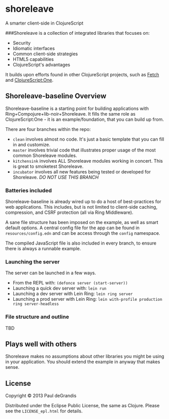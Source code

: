 shoreleave
==========

A smarter client-side in ClojureScript

###Shoreleave is a collection of integrated libraries that focuses on:

 * Security
 * Idiomatic interfaces
 * Common client-side strategies
 * HTML5 capabilities
 * ClojureScript's advantages

It builds upon efforts found in other ClojureScript projects, such as [Fetch](https://github.com/ibdknox/fetch) and [ClojureScript:One](http://clojurescriptone.com/).


Shoreleave-baseline Overview
----------------------------
Shoreleave-baseline is a starting point for building applications with Ring+Compojure+lib-noir+Shoreleave.
It fills the same role as ClojureScript:One - it is an example/foundation, that you can build up from.

There are four branches within the repo:

 * `clean` involves almost no code.  It's just a basic template that you can fill in and customize.
 * `master` involves trivial code that illustrates proper usage of the most common Shoreleave modules.
 * `kitchensink` involves ALL Shoreleave modules working in concert.  This is great to smoketest Shoreleave.
 * `incubator` involves all new features being tested or developed for Shoreleave.  *DO NOT USE THIS BRANCH*

### Batteries included
Shoreleave-baseline is already wired up to do a host of best-practices for web applications.
This includes, but is not limited to client-side caching, compression, and CSRF protection (all via Ring Middleware).

A sane file structure has been imposed on the example, as well as smart default options.
A central config file for the app can be found in `resources/config.edn` and can be access through the `config` namespace.

The compiled JavaScript file is also included in every branch, to ensure there is always a runnable example.

### Launching the server
The server can be launched in a few ways.

 * From the REPL with: `(defonce server (start-server))`
 * Launching a quick dev server with: `lein run`
 * Launching a dev server with Lein Ring: `lein ring server`
 * Launching a prod server with Lein Ring: `lein with-profile production ring server-headless`

### File structure and outline
TBD


Plays well with others
----------------------
Shoreleave makes no assumptions about other libraries you might be using in your application.
You should extend the example in anyway that makes sense.


License
-------
Copyright © 2013 Paul deGrandis

Distributed under the Eclipse Public License, the same as Clojure.
Please see the `LICENSE_epl.html` for details.


